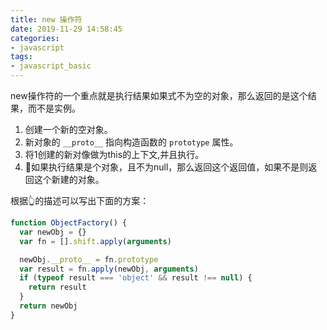 ```yaml
---
title: new 操作符
date: 2019-11-29 14:58:45
categories:
- javascript
tags:
- javascript_basic
---
```

new操作符的一个重点就是执行结果如果式不为空的对象，那么返回的是这个结果，而不是实例。

1. 创建一个新的空对象。
2. 新对象的 `__proto__` 指向构造函数的 `prototype`  属性。
3. 将1创建的新对像做为this的上下文,并且执行。
4. 🎯如果执行结果是个对象，且不为null，那么返回这个返回值，如果不是则返回这个新建的对象。

根据👆的描述可以写出下面的方案：

```javascript
function ObjectFactory() {
  var newObj = {}
  var fn = [].shift.apply(arguments)

  newObj.__proto__ = fn.prototype
  var result = fn.apply(newObj, arguments)
  if (typeof result === 'object' && result !== null) {
    return result
  }
  return newObj
}
```

